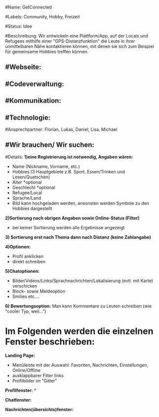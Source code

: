 #Name: 
GetConnected

#Labels: 
Community, Hobby, Freizeit

#Status: 
Idee

#Beschreibung:
Wir entwickeln eine Plattform/App, auf der Locals und Refugees mithilfe einer "GPS-Distanzfunktion" die Leute in ihrer unmittelbaren Nähe kontaktieren können, mit denen sie sich zum Beispiel für gemeinsame Hobbies treffen können.

#Webseite:
---

#Codeverwaltung:
---

#Kommunikation:
---

#Technologie:
---

#Ansprechpartner:
Florian, Lukas, Daniel, Lisa, Michael

#Wir brauchen/ Wir suchen:
---

#Details:
**1)eine Registrierung ist notwendig, Angaben wären:**
* Name (Nickname, Vorname, etc.)
* Hobbies (3 Hauptgebiete z.B. Sport, Essen/Trinken und Lesen/Quatschen)
* Alter *optional
* Geschlecht *optional
* Refugee/Local
* Sprache/Land
* Bild kann hochgeladen werden, ansonsten werden Symbole zu den Hobbies dargestellt 

**2)Sortierung nach obrigen Angaben sowie Online-Status (Filter)**
* bei keiner Sortierung werden alle Ergebnisse angezeigt 

**3) Sortierung erst nach Thema dann nach Distanz (keine Zahlangabe)**

**4)Optionen:**
* Profil anklicken
* direkt schreiben

**5)Chatoptionen:**
* Bilder/Videos/Links/Sprachnachrichten/Lokalisierung (evtl. mit Karte) verschicken
* Block- sowie Meldeoption
* Smilies
etc....

**6) Bewertungsoption:**
Man kann Kommentare zu Leuten schreiben (wie "cooler Typ, weil...")


# Im Folgenden werden die einzelnen Fenster beschrieben:

**Landing Page:**
* Menüleiste mit der Auswahl: Favoriten, Nachrichten, Einstellungen, Online/Offline
* ausklappbarer Filter links
* Profilbilder im "Gitter"

**Profilfenster:**
* 

**Chatfenster:**

**Nachrichten(übersichts)fenster:**

